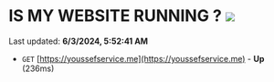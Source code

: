 # IS MY WEBSITE RUNNING ? [![](https://img.shields.io/static/v1?label=Sponsor&message=%E2%9D%A4&logo=GitHub&color=%23fe8e86)](https://github.com/sponsors/Youssef-Lehmam)

Last updated: **6/3/2024, 5:52:41 AM**

- `GET` [https://youssefservice.me](https://youssefservice.me) - **Up** (236ms)
